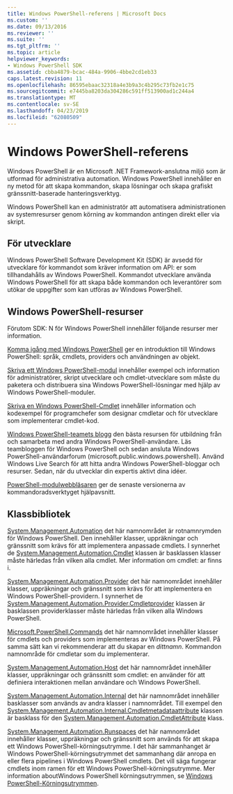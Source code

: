 ```yaml
---
title: Windows PowerShell-referens | Microsoft Docs
ms.custom: ''
ms.date: 09/13/2016
ms.reviewer: ''
ms.suite: ''
ms.tgt_pltfrm: ''
ms.topic: article
helpviewer_keywords:
- Windows PowerShell SDK
ms.assetid: cbba4879-bcac-484a-9906-4bbe2cd1eb33
caps.latest.revision: 11
ms.openlocfilehash: 86595ebaac32318a4e3b9a3c4b295c73fb2e1c75
ms.sourcegitcommit: e7445ba8203da304286c591ff513900ad1c244a4
ms.translationtype: MT
ms.contentlocale: sv-SE
ms.lasthandoff: 04/23/2019
ms.locfileid: "62080509"
---
```

# <a name="windows-powershell-reference"></a>Windows PowerShell-referens

Windows PowerShell är en Microsoft .NET Framework-anslutna miljö som är utformad för administrativa automation. Windows PowerShell innehåller en ny metod för att skapa kommandon, skapa lösningar och skapa grafiskt gränssnitt-baserade hanteringsverktyg.

Windows PowerShell kan en administratör att automatisera administrationen av systemresurser genom körning av kommandon antingen direkt eller via skript.

## <a name="developer-audience"></a>För utvecklare

Windows PowerShell Software Development Kit (SDK) är avsedd för utvecklare för kommandot som kräver information om API: er som tillhandahålls av Windows PowerShell. Kommandot utvecklare använda Windows PowerShell för att skapa både kommandon och leverantörer som utökar de uppgifter som kan utföras av Windows PowerShell.

## <a name="windows-powershell-resources"></a>Windows PowerShell-resurser

Förutom SDK: N för Windows PowerShell innehåller följande resurser mer information.

[Komma igång med Windows PowerShell](/powershell/scripting/getting-started/getting-started-with-windows-powershell) ger en introduktion till Windows PowerShell: språk, cmdlets, providers och användningen av objekt.

[Skriva ett Windows PowerShell-modul](./module/writing-a-windows-powershell-module.md) innehåller exempel och information för administratörer, skript utvecklare och cmdlet-utvecklare som måste du paketera och distribuera sina Windows PowerShell-lösningar med hjälp av Windows PowerShell-moduler.

[Skriva en Windows PowerShell-Cmdlet](./cmdlet/writing-a-windows-powershell-cmdlet.md) innehåller information och kodexempel för programchefer som designar cmdletar och för utvecklare som implementerar cmdlet-kod.

[Windows PowerShell-teamets blogg](https://blogs.msdn.microsoft.com/PowerShell/) den bästa resursen för utbildning från och samarbeta med andra Windows PowerShell-användare. Läs teambloggen för Windows PowerShell och sedan ansluta Windows PowerShell-användarforum (microsoft.public.windows.powershell). Använd Windows Live Search för att hitta andra Windows PowerShell-bloggar och resurser. Sedan, när du utvecklar din expertis aktivt dina idéer.

[PowerShell-modulwebbläsaren](/powershell/module/) ger de senaste versionerna av kommandoradsverktyget hjälpavsnitt.

## <a name="class-libraries"></a>Klassbibliotek

[System.Management.Automation](/dotnet/api/System.Management.Automation) det här namnområdet är rotnamnrymden för Windows PowerShell. Den innehåller klasser, uppräkningar och gränssnitt som krävs för att implementera anpassade cmdlets. I synnerhet de [System.Management.Automation.Cmdlet](/dotnet/api/System.Management.Automation.Cmdlet) klassen är basklassen klasser måste härledas från vilken alla cmdlet. Mer information om cmdlet: ar finns i.

[System.Management.Automation.Provider](/dotnet/api/System.Management.Automation.Provider) det här namnområdet innehåller klasser, uppräkningar och gränssnitt som krävs för att implementera en Windows PowerShell-providern. I synnerhet de [System.Management.Automation.Provider.Cmdletprovider](/dotnet/api/System.Management.Automation.Provider.CmdletProvider) klassen är basklassen providerklasser måste härledas från vilken alla Windows PowerShell.

[Microsoft.PowerShell.Commands](/dotnet/api/Microsoft.PowerShell.Commands) det här namnområdet innehåller klasser för cmdlets och providers som implementeras av Windows PowerShell. På samma sätt kan vi rekommenderar att du skapar en *dittnamn*. Kommandon namnområde för cmdletar som du implementerar.

[System.Management.Automation.Host](/dotnet/api/System.Management.Automation.Host) det här namnområdet innehåller klasser, uppräkningar och gränssnitt som cmdlet: en använder för att definiera interaktionen mellan användare och Windows PowerShell.

[System.Management.Automation.Internal](/dotnet/api/System.Management.Automation.Internal) det här namnområdet innehåller basklasser som används av andra klasser i namnområdet. Till exempel den [System.Management.Automation.Internal.Cmdletmetadataattribute](/dotnet/api/System.Management.Automation.Internal.CmdletMetadataAttribute) klassen är basklass för den [System.Management.Automation.CmdletAttribute](/dotnet/api/System.Management.Automation.CmdletAttribute) klass.

[System.Management.Automation.Runspaces](/dotnet/api/System.Management.Automation.Runspaces) det här namnområdet innehåller klasser, uppräkningar och gränssnitt som används för att skapa ett Windows PowerShell-körningsutrymme. I det här sammanhanget är Windows PowerShell-körningsutrymmet det sammanhang där anropa en eller flera pipelines i Windows PowerShell cmdlets. Det vill säga fungerar cmdlets inom ramen för ett Windows PowerShell-körningsutrymme. Mer information aboutWindows PowerShell körningsutrymmen, se [Windows PowerShell-Körningsutrymmen](http://msdn.microsoft.com/en-us/a1582cfe-f06d-4aff-adc6-71f49a860ce9).
